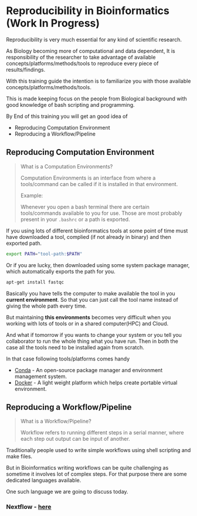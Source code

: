 # Reproducibility in Bioinformatics (Work In Progress)

Reproducibility is very much essential for any kind of scientific research.

As Biology becoming more of computational and data dependent, It is responsibility of the researcher to take advantage of available concepts/platforms/methods/tools to reproduce every piece of results/findings. 

With this training guide the intention is to familiarize you with those available concepts/platforms/methods/tools.

This is made keeping focus on the people from Biological background with good knowledge of bash scripting and programming.

By End of this training you will get an good idea of
* Reproducing Computation Environment
* Reproducing a Workflow/Pipeline

## Reproducing Computation Environment
> What is a Computation Environments?
> 
> Computation Environments is an interface from where a tools/command can be called if it is installed in that environment.
> 
> Example:
> 
> Whenever you open a bash terminal there are certain tools/commands available to you for use. Those are most probably present in your `.bashrc` or a path is exported.

If you using lots of different bioinformatics tools at some point of time must have downloaded a tool, complied (if not already in binary) and then exported path.

```bash
export PATH="tool-path:$PATH"
```

Or if you are lucky, then downloaded using some system package manager, which automatically exports the path for you.

```bash
apt-get install fastqc
```

Basically you have tells the computer to make available the tool in you **current environment**. So that you can just call the tool name instead of giving the whole path every time.

But maintaining **this environments** becomes very difficult when you working with lots of tools or in a shared computer(HPC) and Cloud.

And what if tomorrow if you wants to change your system or you tell you collaborator to run the whole thing what you have run. Then in both the case all the tools need to be installed again from scratch.

In that case following tools/platforms comes handy 
* [Conda](conda/README.md) - An open-source package manager and environment management system.
* [Docker](#docker/README.md) - A light weight platform which helps create portable virtual environment.


## Reproducing a Workflow/Pipeline

> What is a Workflow/Pipeline?
> 
> Workflow refers to running different steps in a serial manner, where each step out output can be input of another.

Traditionally people used to write simple workflows using shell scripting and make files.

But in Bioinformatics writing workflows can be quite challenging as sometime it involves lot of complex steps. For that purpose there are some dedicated languages available. 

One such language we are going to discuss today.

### Nextflow - [here](nextflow/README.md)

